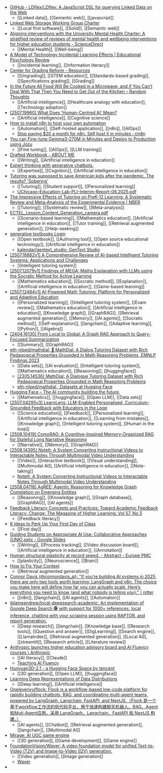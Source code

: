 - [GitHub - LDflex/LDflex: A JavaScript DSL for querying Linked Data on the Web](https://github.com/LDflex/LDflex/)
	- [[Linked data]], [[Semantic web]], [[javascript]]
- [Linked Web Storage Working Group Charter](https://www.w3.org/2024/09/linked-web-storage-wg-charter.html)
	- [[Local first software]], [[Solid]], [[Semantic web]]
- [Aligning interventions with the University Mental Health Charter: A stratified review of reviews of mental health and wellbeing interventions for higher education students - ScienceDirect](https://www.sciencedirect.com/science/article/pii/S1747938X25000533?dgcid=raven_sd_aip_email)
	- [[Mental Health]], [[Well-being]]
- [A Model of Technology Incidental Learning Effects | Educational Psychology Review](https://link.springer.com/article/10.1007/s10648-020-09575-5)
	- [[incidental learning]], [[Information literacy]]
- [Center for Grading Reform - Resources](https://www.centerforgradingreform.org/resources/)
	- [[Ungrading]], [[STEM education]], [[Standards-based grading]], [[Specifications grading]], [[Grading]]
- [In the Future All Food Will Be Cooked in a Microwave, and if You Can’t Deal With That Then You Need to Get Out of the Kitchen – Random Thoughts](https://www.colincornaby.me/2025/08/in-the-future-all-food-will-be-cooked-in-a-microwave-and-if-you-cant-deal-with-that-then-you-need-to-get-out-of-the-kitchen/)
	- [[Artificial intelligence]], [[Healthcare analogy with education]], [[Technology adoption]]
- [[2507.19960] What Does 'Human-Centred AI' Mean?](https://arxiv.org/abs/2507.19960)
	- [[Artificial intelligence]], [[Cognitive science]]
- [How to install n8n to host your own automation](https://www.hostinger.com/tutorials/how-to-install-n8n)
	- [[Automation]], [[Self-hosted application]], [[n8n]], [[AIOps]]
	- [Stop paying $20 a month for n8n. Self host it in minutes : r/n8n](https://www.reddit.com/r/n8n/comments/1mz29g9/stop_paying_20_a_month_for_n8n_self_host_it_in/)
- [You can Fine-tune Gemma3-270M in Minutes and Deploy to Production using Jozu](https://mranand.substack.com/p/you-can-fine-tune-gemma3-270m-in)
	- [[Fine tuning]], [[AIOps]], [[LLM training]]
- [Drafted Workbook - ABOUT ME](https://www.drlilyabadal.com/drafted-workbook.html)
	- [[Writing]], [[Artificial intelligence in education]]
- [Expert thinking with generative chatbots.](https://psycnet.apa.org/doiLanding?doi=10.1037%2Fmac0000199)
	- [[Expertise]], [[Cognition]], [[Artificial intelligence in education]]
- [Tutoring was supposed to save American kids after the pandemic. The results? 'Sobering'](https://hechingerreport.org/proof-points-tutoring-effectiveness/)
	- [[Tutoring]], [[Student support]], [[Personalized learning]]
	- [UChicago-Education-Lab-PLI-Interim-Report-06.2025.pdf](https://www.mdrc.org/sites/default/files/UChicago-Education-Lab-PLI-Interim-Report-06.2025.pdf)
- [The Impressive Effects of Tutoring on PreK-12 Learning: A Systematic Review and Meta-Analysis of the Experimental Evidence | NBER](https://www.nber.org/papers/w27476)
	- [[Tutoring]], [[Systematic review]], [[Meta-analysis]]
- [ECTEL_Lesson_Content_Generation_camera.pdf](https://learninganalytics.upenn.edu/ryanbaker/ECTEL_Lesson_Content_Generation_camera.pdf)
	- [[Scenario-based learning]], [[Mathematics education]], [[Artificial intelligence in education]], [[Tutor training]], [[Retrieval augmented generation]], [[Help-seeking]]
- [generative textbooks Login](https://generativetextbooks.org/login)
	- [[Open textbook]], [[Authoring tool]], [[Open source educational technology]], [[Artificial intelligence in education]]
	- [kalendar/gentext_studio: GenText Studio](https://github.com/kalendar/gentext_studio)
- [[2507.18882v1] A Comprehensive Review of AI-based Intelligent Tutoring Systems: Applications and Challenges](https://arxiv.org/abs/2507.18882v1)
	- [[Intelligent tutoring system]]
- [[2507.12079v1] Findings of MEGA: Maths Explanation with LLMs using the Socratic Method for Active Learning](https://arxiv.org/abs/2507.12079v1)
	- [[Mathematics education]], [[Socratic method]], [[Explanation]], [[Artificial intelligence in education]], [[Game-based learning]]
- [[2507.12484v1] AI-Powered Math Tutoring: Platform for Personalized and Adaptive Education](https://arxiv.org/abs/2507.12484v1)
	- [[Personalized learning]], [[Intelligent tutoring system]], [[Exam review]], [[Mathematics education]], [[Artificial intelligence in education]], [[Knowledge graph]], [[GraphRAG]], [[Retrieval augmented generation]], [[Memory]], [[AI agents]], [[Socratic method]], [[Self-explanation]], [[langchain]], [[Adaptive learning]], [[Python]], [[Algebra]]
- [[2404.16130] From Local to Global: A Graph RAG Approach to Query-Focused Summarization](https://arxiv.org/abs/2404.16130)
	- [[Summary]], [[GraphRAG]]
- [eth-nlped/mathdial: 🧮 MathDial: A Dialog Tutoring Dataset with Rich Pedagogical Properties Grounded in Math Reasoning Problems, EMNLP Findings 2023](https://github.com/eth-nlped/mathdial)
	- [[Data sets]], [[AI evaluation]], [[Intelligent tutoring system]], [[Mathematics education]], [[Reasoning]], [[huggingface]]
	- [[2305.14536] MathDial: A Dialogue Tutoring Dataset with Rich Pedagogical Properties Grounded in Math Reasoning Problems](https://arxiv.org/abs/2305.14536)
	- [eth-nlped/mathdial · Datasets at Hugging Face](https://huggingface.co/datasets/eth-nlped/mathdial)
- [Hugging Face – The AI community building the future.](https://huggingface.co/datasets?other=math)
	- [[Mathematics]], [[huggingface]], [[Open LLM]], [[Data sets]]
- [[2507.04295v3] LearnLens: LLM-Enabled Personalised, Curriculum-Grounded Feedback with Educators in the Loop](https://arxiv.org/abs/2507.04295v3)
	- [[Science education]], [[Feedback]], [[Personalized learning]], [[Artificial intelligence in education]], [[Learning from mistakes]], [[Knowledge graph]], [[Intelligent tutoring system]], [[Human in the loop]]
- [[2508.10419] ComoRAG: A Cognitive-Inspired Memory-Organized RAG for Stateful Long Narrative Reasoning](https://arxiv.org/abs/2508.10419)
	- [[Narrative]], [[Memory]], [[GraphRAG]]
- [[2508.14395] NoteIt: A System Converting Instructional Videos to Interactable Notes Through Multimodal Video Understanding](https://arxiv.org/abs/2508.14395)
	- [[Video]], [[Interactive textbook]], [[Visual understanding]], [[Multimodal AI]], [[Artificial intelligence in education]], [[Note-taking]]
	- [NoteIt: A System Converting Instructional Videos to Interactable Notes Through Multimodal Video Understanding](https://zhaorunning.github.io/NoteIt/)
- [[2508.04118] AgREE: Agentic Reasoning for Knowledge Graph Completion on Emerging Entities](https://arxiv.org/abs/2508.04118)
	- [[Reasoning]], [[Knowledge graph]], [[Graph database]], [[GraphRAG]], [[AI agents]]
- [Feedback Literacy Concepts and Practices: Toward Academic Feedback Literacy: Change: The Magazine of Higher Learning: Vol 57, No 5](https://www.tandfonline.com/doi/abs/10.1080/00091383.2025.2539038?trk=feed_main-feed-card_feed-article-content)
	- [[Feedback literacy]]
- [6 Ideas to Perk Up Your First Day of Class](https://www.chronicle.com/article/6-ideas-to-perk-up-your-first-day-of-class?trk=feed_main-feed-card_feed-article-content)
	- [[First day]]
- [Guiding Students on Appropriate AI Use: Collaborative Approaches (UNK).pptx - Google Slides](https://docs.google.com/presentation/d/1CZVsiyFpMt_QicPBKHEeqbJG0ajmD-Ov/mobilepresent#slide=id.g2b2b02af8fa_1_150)
	- [[Writing]], [[Process tracking]], [[Video discussion board]], [[Artificial intelligence in education]], [[Annotation]]
- [Human structural plasticity at record speed. - Abstract - Europe PMC](https://europepmc.org/article/PMC/3353540)
	- [[plasticity]], [[Neuroscience]], [[Brain]]
- [How to Fix Your Context](https://www.dbreunig.com/2025/06/26/how-to-fix-your-context.html)
	- [[Retrieval augmented generation]]
- [Connor Davis (@connordavis_ai): "If you’re building AI systems in 2025, there are only two tools worth learning: LangGraph and n8n. The choice you make here will define how far you can actually scale. Here’s everything you need to know (and what nobody is telling you):" | nitter](https://nitter.net/connordavis_ai/status/1959212761558466829#m)
	- [[n8n]], [[langchain]], [[AI agents]], [[Automation]]
- [iblameandrew/local-deepsearch-academic: An implementation of Google Deep Search 🕵️ with support for 1000+ references, local inference, chatting with your scraping session using RAPTOR, and report generation.](https://github.com/iblameandrew/local-deepsearch-academic)
	- [[Deep research]], [[langchain]], [[Knowledge base]], [[Research tools]], [[Question and answer]], [[DigLearning]], [[Search engine]], [[LlamaIndex]], [[Retrieval augmented generation]], [[Local AI]], [[streamlit]], [[Research article]], [[Literature review]]
- [Anthropic launches higher education advisory board and AI Fluency courses \ Anthropic](https://www.anthropic.com/news/anthropic-higher-education-initiatives)
	- [[AI literacy]], [[Claude]]
	- [Teaching AI Fluency](https://anthropic.skilljar.com/teaching-ai-fluency)
- [Hunyuan3D-2.1 - a Hugging Face Space by tencent](https://huggingface.co/spaces/tencent/Hunyuan3D-2.1)
	- [[3D generation]], [[Open LLM]], [[huggingface]]
- [Learning Deep Representations of Data Distributions](https://ma-lab-berkeley.github.io/deep-representation-learning-book/)
	- [[Deep learning]], [[Artificial intelligence]]
- [Onelevenvy/flock: Flock is a workflow-based low-code platform for rapidly building chatbots, RAG, and coordinating multi-agent teams, powered by LangGraph, Langchain, FastAPI, and NextJS.（Flock 是一个基于workflow工作流的低代码平台，用于快速构建聊天机器人、RAG、Agent和Muti-Agent应用，采用 LangGraph、Langchain、FastAPI 和 NextJS 构建。）](https://github.com/Onelevenvy/flock)
	- [[AI agents]], [[Chatbot]], [[Retrieval augmented generation]], [[langchain]], [[Multimodal AI]]
- [Mirage: AI UGC game engine](https://blog.dynamicslab.ai/)
	- [[3D generation]], [[Game development]], [[Game engine]]
- [FoundationVision/Waver: A video foundation model for unified Text-to-Video (T2V) and Image-to-Video (I2V) generation.](https://github.com/FoundationVision/Waver)
	- [[Video generation]], [[Image generation]]
	- [Waver](http://www.waver.video/)
-